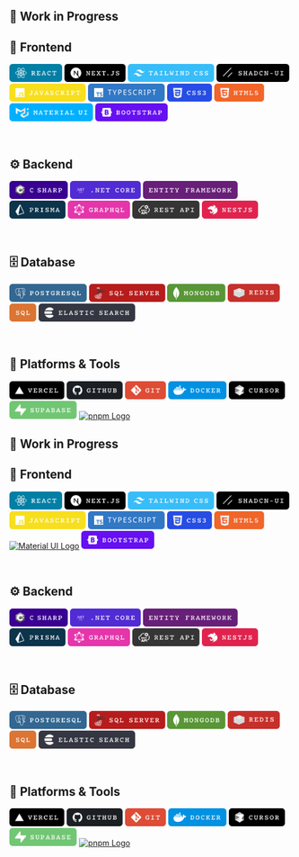 ## 🚧 Work in Progress

## 🧭 Frontend

<p> <a href="https://react.dev/"><img src="./assets/react-logo.svg" alt="React Logo" height="32" /></a> <a href="https://nextjs.org/"><img src="./assets/nextjs-logo.svg" alt="Next.js Logo" height="32" /></a> <a href="https://tailwindcss.com/"><img src="./assets/tailwindcss-logo.svg" alt="Tailwind CSS Logo" height="32" /></a> <a href="https://ui.shadcn.com/"><img src="./assets/shadcnui-logo.svg" alt="shadcn/ui Logo" height="32" /></a> <a href="https://developer.mozilla.org/en-US/docs/Web/JavaScript"><img src="./assets/javascript-logo.svg" alt="JavaScript Logo" height="32" /></a> <a href="https://www.typescriptlang.org/"><img src="./assets/typescript-logo.svg" alt="TypeScript Logo" height="32" /></a> <a href="https://developer.mozilla.org/en-US/docs/Web/CSS"><img src="./assets/css3-logo.svg" alt="CSS3 Logo" height="32" /></a> <a href="https://developer.mozilla.org/en-US/docs/Glossary/HTML5"><img src="./assets/html5-logo.svg" alt="HTML5 Logo" height="32" /></a> <a href="https://mui.com/"><img src="./assets/materialui-logo.svg" alt="Material UI Logo" height="32" /></a> <a href="https://getbootstrap.com/"><img src="./assets/bootstrap-logo.svg" alt="Bootstrap Logo" height="32" /></a>

</p>

<br>

## ⚙️ Backend

<p> <a href="https://learn.microsoft.com/en-us/dotnet/csharp/"><img src="./assets/csharp-logo.svg" alt="C# Logo" height="32" /></a> <a href="https://dotnet.microsoft.com/en-us/learn/dotnet/what-is-dotnet"><img src="./assets/dotnetcore-logo.svg" alt=".NET Core Logo" height="32" /></a> <a href="https://learn.microsoft.com/en-us/ef/"><img src="./assets/entityframework-logo.svg" alt="Entity Framework Core Logo" height="32" /></a> <a href="https://www.prisma.io/docs"><img src="./assets/prisma-logo.svg" alt="Prisma Logo" height="32" /></a> <a href="https://graphql.org/learn/"><img src="./assets/graphql-logo.svg" alt="GraphQL Logo" height="32" /></a> <a href="https://restfulapi.net/"><img src="./assets/restapi-logo.svg" alt="REST API Logo" height="32" /></a> <a href="https://nestjs.com/"><img src="./assets/nestjs-logo.svg" alt="NestJS Logo" height="32" /></a>
</p>

<br>

## 🗄️ Database

<p><a href="https://www.postgresql.org/"><img src="./assets/postgresql-logo.svg" alt="PostgreSQL Logo" height="32" /></a> <a href="https://learn.microsoft.com/en-us/sql/sql-server/"><img src="./assets/sqlserver-logo.svg" alt="SQL Server Logo" height="32" /></a> <a href="https://www.mongodb.com/"><img src="./assets/mongodb-logo.svg" alt="MongoDB Logo" height="32" /></a> <a href="https://redis.io/"><img src="./assets/redis-logo.svg" alt="Redis Logo" height="32" /></a> <a href="https://en.wikipedia.org/wiki/SQL"><img src="./assets/sql-logo.svg" alt="SQL Logo" height="32" /></a> <a href="https://www.elastic.co/elasticsearch"><img src="./assets/elasticsearch-logo.svg" alt="Elasticsearch Logo" height="32" /></a> </p>

<br>

## 🧰 Platforms & Tools

<p> <a href="https://vercel.com/"><img src="./assets/vercel-logo.svg" alt="Vercel Logo" height="32" /></a> <a href="https://github.com/"><img src="./assets/github-logo.svg" alt="GitHub Logo" height="32" /></a> <a href="https://git-scm.com/"><img src="./assets/git-logo.svg" alt="Git Logo" height="32" /></a> <a href="https://www.docker.com/"><img src="./assets/docker-logo.svg" alt="Docker Logo" height="32" /></a> <a href="https://cursor.sh/"><img src="./assets/cursor-logo.svg" alt="Cursor AI Logo" height="32" /></a> <a href="https://supabase.com/"><img src="./assets/supabase-logo.svg" alt="Supabase Logo" height="32" /></a> <a href="https://pnpm.io/"><img src="./assets/pnpm-logo.svg" alt="pnpm Logo" height="32" /></a> 

</p>

## 🚧 Work in Progress

## 🧭 Frontend

<p>
  <a href="https://react.dev/"><img src="https://raw.githubusercontent.com/Hereetria/hereetria-assets/main/badges/react-logo.svg" alt="React Logo" height="32" /></a>
  <a href="https://nextjs.org/"><img src="https://raw.githubusercontent.com/Hereetria/hereetria-assets/main/badges/nextjs-logo.svg" alt="Next.js Logo" height="32" /></a>
  <a href="https://tailwindcss.com/"><img src="https://raw.githubusercontent.com/Hereetria/hereetria-assets/main/badges/tailwindcss-logo.svg" alt="Tailwind CSS Logo" height="32" /></a>
  <a href="https://ui.shadcn.com/"><img src="https://raw.githubusercontent.com/Hereetria/hereetria-assets/main/badges/shadcn-ui-logo.svg" alt="shadcn/ui Logo" height="32" /></a>
  <a href="https://developer.mozilla.org/en-US/docs/Web/JavaScript"><img src="https://raw.githubusercontent.com/Hereetria/hereetria-assets/main/badges/javascript-logo.svg" alt="JavaScript Logo" height="32" /></a>
  <a href="https://www.typescriptlang.org/"><img src="https://raw.githubusercontent.com/Hereetria/hereetria-assets/main/badges/typescript-logo.svg" alt="TypeScript Logo" height="32" /></a>
  <a href="https://developer.mozilla.org/en-US/docs/Web/CSS"><img src="https://raw.githubusercontent.com/Hereetria/hereetria-assets/main/badges/css3-logo.svg" alt="CSS3 Logo" height="32" /></a>
  <a href="https://developer.mozilla.org/en-US/docs/Glossary/HTML5"><img src="https://raw.githubusercontent.com/Hereetria/hereetria-assets/main/badges/html5-logo.svg" alt="HTML5 Logo" height="32" /></a>
  <a href="https://mui.com/"><img src="https://raw.githubusercontent.com/Hereetria/hereetria-assets/main/badges/materialui-logo.svg" alt="Material UI Logo" height="32" /></a>
  <a href="https://getbootstrap.com/"><img src="https://raw.githubusercontent.com/Hereetria/hereetria-assets/main/badges/bootstrap-logo.svg" alt="Bootstrap Logo" height="32" /></a>
</p>

<br>

## ⚙️ Backend

<p>
  <a href="https://learn.microsoft.com/en-us/dotnet/csharp/"><img src="https://raw.githubusercontent.com/Hereetria/hereetria-assets/main/badges/csharp-logo.svg" alt="C# Logo" height="32" /></a>
  <a href="https://dotnet.microsoft.com/en-us/learn/dotnet/what-is-dotnet"><img src="https://raw.githubusercontent.com/Hereetria/hereetria-assets/main/badges/dotnet-core-logo.svg" alt=".NET Core Logo" height="32" /></a>
  <a href="https://learn.microsoft.com/en-us/ef/"><img src="https://raw.githubusercontent.com/Hereetria/hereetria-assets/main/badges/entityframework-logo.svg" alt="Entity Framework Core Logo" height="32" /></a>
  <a href="https://www.prisma.io/docs"><img src="https://raw.githubusercontent.com/Hereetria/hereetria-assets/main/badges/prisma-logo.svg" alt="Prisma Logo" height="32" /></a>
  <a href="https://graphql.org/learn/"><img src="https://raw.githubusercontent.com/Hereetria/hereetria-assets/main/badges/graphql-logo.svg" alt="GraphQL Logo" height="32" /></a>
  <a href="https://restfulapi.net/"><img src="https://raw.githubusercontent.com/Hereetria/hereetria-assets/main/badges/restapi-logo.svg" alt="REST API Logo" height="32" /></a>
  <a href="https://nestjs.com/"><img src="https://raw.githubusercontent.com/Hereetria/hereetria-assets/main/badges/nestjs-logo.svg" alt="NestJS Logo" height="32" /></a>
</p>

<br>

## 🗄️ Database

<p>
  <a href="https://www.postgresql.org/"><img src="https://raw.githubusercontent.com/Hereetria/hereetria-assets/main/badges/postgresql-logo.svg" alt="PostgreSQL Logo" height="32" /></a>
  <a href="https://learn.microsoft.com/en-us/sql/sql-server/"><img src="https://raw.githubusercontent.com/Hereetria/hereetria-assets/main/badges/sqlserver-logo.svg" alt="SQL Server Logo" height="32" /></a>
  <a href="https://www.mongodb.com/"><img src="https://raw.githubusercontent.com/Hereetria/hereetria-assets/main/badges/mongodb-logo.svg" alt="MongoDB Logo" height="32" /></a>
  <a href="https://redis.io/"><img src="https://raw.githubusercontent.com/Hereetria/hereetria-assets/main/badges/redis-logo.svg" alt="Redis Logo" height="32" /></a>
  <a href="https://en.wikipedia.org/wiki/SQL"><img src="https://raw.githubusercontent.com/Hereetria/hereetria-assets/main/badges/sql-logo.svg" alt="SQL Logo" height="32" /></a>
  <a href="https://www.elastic.co/elasticsearch"><img src="https://raw.githubusercontent.com/Hereetria/hereetria-assets/main/badges/elasticsearch-logo.svg" alt="Elasticsearch Logo" height="32" /></a>
</p>

<br>

## 🧰 Platforms & Tools

<p>
  <a href="https://vercel.com/"><img src="https://raw.githubusercontent.com/Hereetria/hereetria-assets/main/badges/vercel-logo.svg" alt="Vercel Logo" height="32" /></a>
  <a href="https://github.com/"><img src="https://raw.githubusercontent.com/Hereetria/hereetria-assets/main/badges/github-logo.svg" alt="GitHub Logo" height="32" /></a>
  <a href="https://git-scm.com/"><img src="https://raw.githubusercontent.com/Hereetria/hereetria-assets/main/badges/git-logo.svg" alt="Git Logo" height="32" /></a>
  <a href="https://www.docker.com/"><img src="https://raw.githubusercontent.com/Hereetria/hereetria-assets/main/badges/docker-logo.svg" alt="Docker Logo" height="32" /></a>
  <a href="https://cursor.sh/"><img src="https://raw.githubusercontent.com/Hereetria/hereetria-assets/main/badges/cursor-logo.svg" alt="Cursor AI Logo" height="32" /></a>
  <a href="https://supabase.com/"><img src="https://raw.githubusercontent.com/Hereetria/hereetria-assets/main/badges/supabase-logo.svg" alt="Supabase Logo" height="32" /></a>
  <a href="https://pnpm.io/"><img src="https://raw.githubusercontent.com/Hereetria/hereetria-assets/main/badges/pnpm-logo.svg" alt="pnpm Logo" height="32" /></a>
</p>

